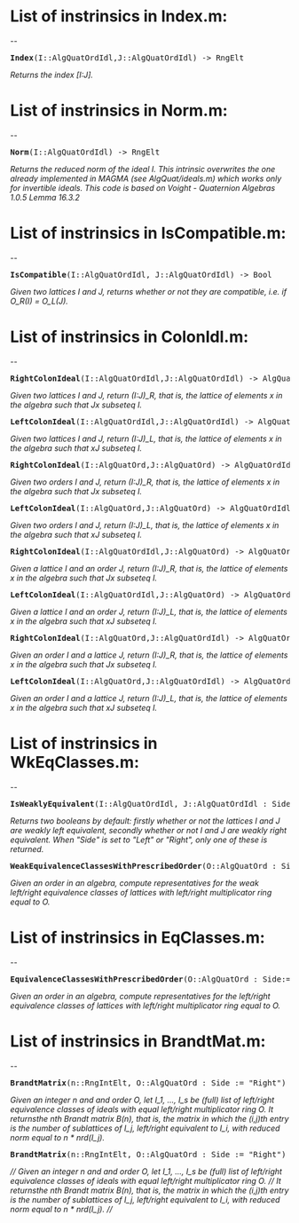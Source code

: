 # List of instrinsics in Index.m:
--

<pre>
<b>Index</b>(I::AlgQuatOrdIdl,J::AlgQuatOrdIdl) -> RngElt
</pre>

*Returns the index [I:J].*


# List of instrinsics in Norm.m:
--

<pre>
<b>Norm</b>(I::AlgQuatOrdIdl) -> RngElt
</pre>

*Returns the reduced norm of the ideal I.
    This intrinsic overwrites the one already implemented in MAGMA (see AlgQuat/ideals.m) which works only for invertible ideals.
    This code is based on Voight - Quaternion Algebras 1.0.5 Lemma 16.3.2*


# List of instrinsics in IsCompatible.m:
--

<pre>
<b>IsCompatible</b>(I::AlgQuatOrdIdl, J::AlgQuatOrdIdl) -> Bool
</pre>

*Given two lattices I and J, returns whether or not they are compatible, i.e. if O_R(I) = O_L(J).*


# List of instrinsics in ColonIdl.m:
--

<pre>
<b>RightColonIdeal</b>(I::AlgQuatOrdIdl,J::AlgQuatOrdIdl) -> AlgQuatOrdIdl
</pre>

*Given two lattices I and J, return (I:J)_R, that is, the lattice of elements x in the algebra such that Jx subseteq I.*

<pre>
<b>LeftColonIdeal</b>(I::AlgQuatOrdIdl,J::AlgQuatOrdIdl) -> AlgQuatOrdIdl
</pre>

*Given two lattices I and J, return (I:J)_L, that is, the lattice of elements x in the algebra such that xJ subseteq I.*

<pre>
<b>RightColonIdeal</b>(I::AlgQuatOrd,J::AlgQuatOrd) -> AlgQuatOrdIdl
</pre>

*Given two orders I and J, return (I:J)_R, that is, the lattice of elements x in the algebra such that Jx subseteq I.*

<pre>
<b>LeftColonIdeal</b>(I::AlgQuatOrd,J::AlgQuatOrd) -> AlgQuatOrdIdl
</pre>

*Given two orders I and J, return (I:J)_L, that is, the lattice of elements x in the algebra such that xJ subseteq I.*

<pre>
<b>RightColonIdeal</b>(I::AlgQuatOrdIdl,J::AlgQuatOrd) -> AlgQuatOrdIdl
</pre>

*Given a lattice I and an order J, return (I:J)_R, that is, the lattice of elements x in the algebra such that Jx subseteq I.*

<pre>
<b>LeftColonIdeal</b>(I::AlgQuatOrdIdl,J::AlgQuatOrd) -> AlgQuatOrdIdl
</pre>

*Given a lattice I and an order J, return (I:J)_L, that is, the lattice of elements x in the algebra such that xJ subseteq I.*

<pre>
<b>RightColonIdeal</b>(I::AlgQuatOrd,J::AlgQuatOrdIdl) -> AlgQuatOrdIdl
</pre>

*Given an order I and a lattice J, return (I:J)_R, that is, the lattice of elements x in the algebra such that Jx subseteq I.*

<pre>
<b>LeftColonIdeal</b>(I::AlgQuatOrd,J::AlgQuatOrdIdl) -> AlgQuatOrdIdl
</pre>

*Given an order I and a lattice J, return (I:J)_L, that is, the lattice of elements x in the algebra such that xJ subseteq I.*


# List of instrinsics in WkEqClasses.m:
--

<pre>
<b>IsWeaklyEquivalent</b>(I::AlgQuatOrdIdl, J::AlgQuatOrdIdl : Side:="Both") -> Bool, Bool
</pre>

*Returns two booleans by default: firstly whether or not the lattices I and J are weakly left equivalent, secondly whether or not I and J are weakly right equivalent. When "Side" is set to "Left" or "Right", only one of these is returned.*

<pre>
<b>WeakEquivalenceClassesWithPrescribedOrder</b>(O::AlgQuatOrd : Side:="Left") -> List
</pre>

*Given an order in an algebra, compute representatives for the weak left/right equivalence classes of lattices with left/right multiplicator ring equal to O.*


# List of instrinsics in EqClasses.m:
--

<pre>
<b>EquivalenceClassesWithPrescribedOrder</b>(O::AlgQuatOrd : Side:="Left") -> List
</pre>

*Given an order in an algebra, compute representatives for the left/right equivalence classes of lattices with left/right multiplicator ring equal to O.*


# List of instrinsics in BrandtMat.m:
--

<pre>
<b>BrandtMatrix</b>(n::RngIntElt, O::AlgQuatOrd : Side := "Right") -> AlgMatElt
</pre>

*Given an integer n and and order O, let I_1, ..., I_s be (full) list of left/right equivalence classes of ideals with equal left/right multiplicator ring O.
    It returnsthe nth Brandt matrix B(n), that is, the matrix in which the (i,j)th entry is the number of sublattices of I_j, left/right equivalent to I_i, with reduced norm equal to n * nrd(I_j).*

<pre>
<b>BrandtMatrix</b>(n::RngIntElt, O::AlgQuatOrd : Side := "Right") -> AlgMatElt
</pre>

*//     Given an integer n and and order O, let I_1, ..., I_s be (full) list of left/right equivalence classes of ideals with equal left/right multiplicator ring O.
//     It returnsthe nth Brandt matrix B(n), that is, the matrix in which the (i,j)th entry is the number of sublattices of I_j, left/right equivalent to I_i, with reduced norm equal to n * nrd(I_j).
//*


